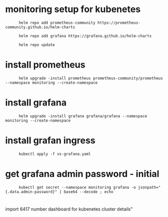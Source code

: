 # monitoring setup for kubenetes


          helm repo add prometheus-community https://prometheus-community.github.io/helm-charts

          helm repo add grafana https://grafana.github.io/helm-charts

          helm repo update

          

# install prometheus    

          helm upgrade -install prometheus prometheus-community/prometheus --namespace monitoring --create-namespace

# install grafana
          helm upgrade -install grafana grafana/grafana --namespace monitoring --create-namespace

# install grafan ingress
          kubectl apply -f vs-grafana.yaml
          
# get grafana admin password - initial
          kubectl get secret --namespace monitoring grafana -o jsonpath="{.data.admin-password}" | base64 --decode ; echo

#
import 6417 number dashboard for kubenetes cluster details"
